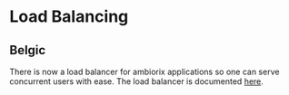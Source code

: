 # Load Balancing

## Belgic

There is now a load balancer for ambiorix applications so
one can serve concurrent users with ease.
The load balancer is documented [here](/docs/belgic).
